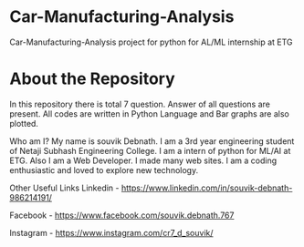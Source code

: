 # Car-Manufacturing-Analysis
Car-Manufacturing-Analysis project for python for AL/ML internship at ETG 

# About the Repository
In this repository there is total 7 question. Answer of all questions are present. All codes are written in Python Language and Bar graphs are also plotted.

Who am I?
My name is souvik Debnath. I am a 3rd year engineering student of Netaji Subhash Engineering College. I am a intern of python for ML/AI at ETG. Also I am a Web Developer. I made many web sites. I am a coding enthusiastic and loved to explore new technology.

Other Useful Links
Linkedin - https://www.linkedin.com/in/souvik-debnath-986214191/

Facebook - https://www.facebook.com/souvik.debnath.767

Instagram - https://www.instagram.com/cr7_d_souvik/
